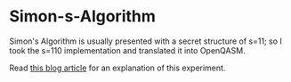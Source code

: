 # Simon-s-Algorithm
<p>Simon's Algorithm is usually presented with a secret structure of s=11; so I took the s=110 implementation and translated it into OpenQASM.</p>
<p>Read <a href='https://agentanakinai.wordpress.com/2019/09/16/simons-algorithm/'>this blog article</a> for an explanation of this experiment.</p>
